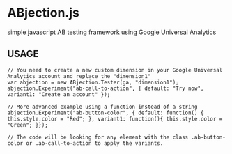 ABjection.js
============

simple javascript AB testing framework using Google Universal Analytics


USAGE
------------

    // You need to create a new custom dimension in your Google Universal Analytics account and replace the "dimension1"
    var abjection = new ABjection.Tester(ga, "dimension1");
    abjection.Experiment("ab-call-to-action", { default: "Try now", variant1: "Create an account" });

    // More advanced example using a function instead of a string
    abjection.Experiment("ab-button-color", { default: function() { this.style.color = "Red"; }, variant1: function(){ this.style.color = "Green"; }});

    // The code will be looking for any element with the class .ab-button-color or .ab-call-to-action to apply the variants.

